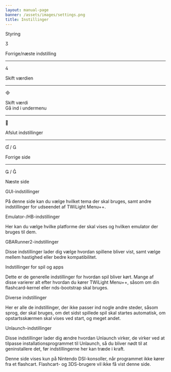 ```yaml
---
layout: manual-page
banner: /assets/images/settings.png
title: Instillinger
---
```


<div class="section-title">Styring</div>
<div class="section-body">
    <div class="button-action-group">
        <p class="button-action button">&#xE07D;</p>
        <p class="button-action-text">Forrige/næste indstilling</p>
    </div>
    <hr>
    <div class="button-action-group">
        <p class="button-action button">&#xE07E;</p>
        <p class="button-action-text">Skift værdien</p>
    </div>
    <hr>
    <div class="button-action-group">
        <p class="button-action button">&#xE000;</p>
        <p class="button-action-text">Skift værdi<br>Gå ind i undermenu</p>
    </div>
    <hr>
    <div class="button-action-group">
        <p class="button-action button">&#xE001;</p>
        <p class="button-action-text">Afslut indstillinger</p>
    </div>
    <hr>
    <div class="button-action-group">
        <p class="button-action button">&#xE004; / &#xE002;</p>
        <p class="button-action-text">Forrige side</p>
    </div>
    <hr>
    <div class="button-action-group">
        <p class="button-action button">&#xE003; / &#xE005;</p>
        <p class="button-action-text">Næste side</p>
    </div>
</div>

<div class="section-title">GUI-indstillinger</div>
<div class="section-body">
    <p>På denne side kan du vælge hvilket tema der skal bruges, samt andre indstillinger for udseendet af TWiLight Menu++.</p>
</div>

<div class="section-title">Emulator-/HB-indstillinger</div>
<div class="section-body">
    <p>Her kan du vælge hvilke platforme der skal vises og hvilken emulator der bruges til dem.</p>
</div>

<div class="section-title">GBARunner2-indstillinger</div>
<div class="section-body">
    <p>Disse indstillinger lader dig vælge hvordan spillene bliver vist, samt vælge mellem hastighed eller bedre kompatibilitet.</p>
</div>

<div class="section-title">Indstillinger for spil og apps</div>
<div class="section-body">
    <p>Dette er de generelle indstillinger for hvordan spil bliver kørt. Mange af disse varierer alt efter hvordan du kører TWiLight Menu++, såsom om din flashcard-kernel eller nds-bootstrap skal bruges.</p>
</div>

<div class="section-title">Diverse indstillinger</div>
<div class="section-body">
    <p>Her er alle de indstillinger, der ikke passer ind nogle andre steder, såsom sprog, der skal bruges, om det sidst spillede spil skal startes automatisk, om opstartsskærmen skal vises ved start, og meget andet.</p>
</div>

<div class="section-title">Unlaunch-indstillinger</div>
<div class="section-body">
    <p>Disse indstillinger lader dig ændre hvordan Unlaunch virker, de virker ved at tilpasse installationsprogrammet til Unlaunch, så du bliver nødt til at geninstallere det, før indstillingerne her kan træde i kraft.</p>
    <p>Denne side vises kun på Nintendo DSI-konsoller, når programmet ikke kører fra et flashcart. Flashcart- og 3DS-brugere vil ikke få vist denne side.</p>
</div>
